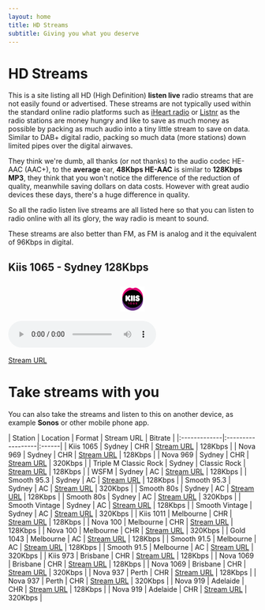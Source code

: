 ```yaml
---
layout: home
title: HD Streams
subtitle: Giving you what you deserve
---
```


# HD Streams

This is a site listing all HD (High Definition) **listen live** radio streams that are not easily found or advertised. These streams are not typically used within the standard online radio platforms such as [iHeart radio](https://www.iheart.com/) or [Listnr](https://www.listnr.com/) as the radio stations are money hungry and like to save as much money as possible by packing as much audio into a tiny little stream to save on data. Similar to DAB+ digital radio, packing so much data (more stations) down limited pipes over the digital airwaves.

They think we're dumb, all thanks (or not thanks) to the audio codec HE-AAC (AAC+), to the **average** ear, **48Kbps HE-AAC** is similar to **128Kbps MP3**, they think that you won't notice the difference of the reduction of quality, meanwhile saving dollars on data costs. However with great audio devices these days, there's a huge difference in quality. 

So all the radio listen live streams are all listed here so that you can listen to radio online with all its glory, the way radio is meant to sound. 

These streams are also better than FM, as FM is analog and it the equivalent of 96Kbps in digital.

## Kiis 1065 - Sydney 128Kbps

<p align="center"><a href="https://playerservices.streamtheworld.com/api/livestream-redirect/ARN_KIIS1065_SC">
<img style="vertical-align:middle;margin:10px 0px 5px 0px" width="50" src="/assets/img/stations/kiis1065.png">
</a></p>

<!--Simplest syntax-->
<audio src="https://playerservices.streamtheworld.com/api/livestream-redirect/ARN_KIIS1065_SC" type="audio/mpeg" controls>
  I'm sorry. You're browser doesn't support HTML5 <code>audio</code>.
</audio>

[Stream URL](https://playerservices.streamtheworld.com/api/livestream-redirect/ARN_KIIS1065_SC)





# Take streams with you

You can also take the streams and listen to this on another device, as example **Sonos** or other mobile phone app. 

| Station | Location | Format | Stream URL | Bitrate |
|:-------------|:------------------|:------|
| Kiis 1065 | Sydney | CHR | [Stream URL](https://playerservices.streamtheworld.com/api/livestream-redirect/ARN_KIIS1065_SC) | 128Kbps |
| Nova 969 | Sydney | CHR | [Stream URL](https://playerservices.streamtheworld.com/api/livestream-redirect/NOVA_969_AAC128_SC) | 128Kbps |
| Nova 969 | Sydney | CHR | [Stream URL](https://playerservices.streamtheworld.com/api/livestream-redirect/NOVA_969_AAC320_SC) | 320Kbps |
| Triple M Classic Rock | Sydney | Classic Rock | [Stream URL](https://wz2liw.scahw.com.au/live/2classicrock_128.stream/playlist.m3u8) | 128Kbps |
| WSFM | Sydney | AC | [Stream URL](https://playerservices.streamtheworld.com/api/livestream-redirect/ARN_WSFM_SC) | 128Kbps |
| Smooth 95.3 | Sydney | AC | [Stream URL](https://playerservices.streamtheworld.com/api/livestream-redirect/SMOOTH953_AAC128_SC) | 128Kbps |
| Smooth 95.3 | Sydney | AC | [Stream URL](https://playerservices.streamtheworld.com/api/livestream-redirect/SMOOTH953_AAC320_SC) | 320Kbps |
| Smooth 80s | Sydney | AC | [Stream URL](https://playerservices.streamtheworld.com/api/livestream-redirect/SMOOTH_80S__AAC128_SC) | 128Kbps |
| Smooth 80s | Sydney | AC | [Stream URL](https://playerservices.streamtheworld.com/api/livestream-redirect/SMOOTH_80S_AAC320_SC) | 320Kbps |
| Smooth Vintage | Sydney | AC | [Stream URL](https://playerservices.streamtheworld.com/api/livestream-redirect/SMOOTHVINTAGE_AAC128_SC) | 128Kbps |
| Smooth Vintage | Sydney | AC | [Stream URL](https://playerservices.streamtheworld.com/api/livestream-redirect/SMOOTHVINTAGE_AAC320.aac) | 320Kbps |
| Kiis 1011 | Melbourne | CHR | [Stream URL](https://playerservices.streamtheworld.com/api/livestream-redirect/ARN_KIIS1011_SC) | 128Kbps |
| Nova 100 | Melbourne | CHR | [Stream URL](https://playerservices.streamtheworld.com/api/livestream-redirect/NOVA_100_AAC128_SC) | 128Kbps |
| Nova 100 | Melbourne | CHR | [Stream URL](https://playerservices.streamtheworld.com/api/livestream-redirect/NOVA_100_AAC320_SC) | 320Kbps |
| Gold 1043 | Melbourne | AC | [Stream URL](https://playerservices.streamtheworld.com/api/livestream-redirect/ARN_GOLD1043_SC) | 128Kbps |
| Smooth 91.5 | Melbourne | AC | [Stream URL](https://playerservices.streamtheworld.com/api/livestream-redirect/SMOOTH915_AAC128_SC) | 128Kbps |
| Smooth 91.5 | Melbourne | AC | [Stream URL](https://playerservices.streamtheworld.com/api/livestream-redirect/SMOOTH915_AAC320_SC) | 320Kbps |
| Kiis 973 | Brisbane | CHR | [Stream URL](https://playerservices.streamtheworld.com/api/livestream-redirect/ARN_973FM_SC) | 128Kbps |
| Nova 1069 | Brisbane | CHR | [Stream URL](https://playerservices.streamtheworld.com/api/livestream-redirect/NOVA_1069_AAC128_SC) | 128Kbps |
| Nova 1069 | Brisbane | CHR | [Stream URL](https://playerservices.streamtheworld.com/api/livestream-redirect/NOVA_1069_AAC320_SC) | 320Kbps |
| Nova 937 | Perth | CHR | [Stream URL](https://playerservices.streamtheworld.com/api/livestream-redirect/NOVA_937_AAC128_SC) | 128Kbps |
| Nova 937 | Perth | CHR | [Stream URL](https://playerservices.streamtheworld.com/api/livestream-redirect/NOVA_937_AAC320_SC) | 320Kbps |
| Nova 919 | Adelaide | CHR | [Stream URL](https://playerservices.streamtheworld.com/api/livestream-redirect/NOVA_919_AAC128_SC) | 128Kbps |
| Nova 919 | Adelaide | CHR | [Stream URL](https://playerservices.streamtheworld.com/api/livestream-redirect/NOVA_919_AAC320_SC) | 320Kbps |
